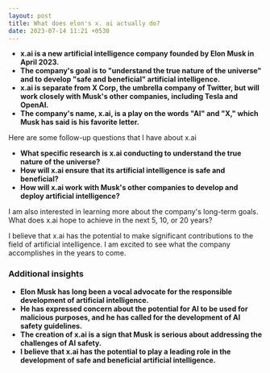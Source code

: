 ```yaml
---
layout: post
title: What does elon's x. ai actually do?
date: 2023-07-14 11:21 +0530
---
```


* **x.ai is a new artificial intelligence company founded by Elon Musk in April 2023.**
* **The company's goal is to "understand the true nature of the universe" and to develop "safe and beneficial" artificial intelligence.**
* **x.ai is separate from X Corp, the umbrella company of Twitter, but will work closely with Musk's other companies, including Tesla and OpenAI.**
* **The company's name, x.ai, is a play on the words "AI" and "X," which Musk has said is his favorite letter.**

Here are some follow-up questions that I have about x.ai

* **What specific research is x.ai conducting to understand the true nature of the universe?**
* **How will x.ai ensure that its artificial intelligence is safe and beneficial?**
* **How will x.ai work with Musk's other companies to develop and deploy artificial intelligence?**

I am also interested in learning more about the company's long-term goals. What does x.ai hope to achieve in the next 5, 10, or 20 years?

I believe that x.ai has the potential to make significant contributions to the field of artificial intelligence. I am excited to see what the company accomplishes in the years to come.

### Additional insights

* **Elon Musk has long been a vocal advocate for the responsible development of artificial intelligence.**
* **He has expressed concern about the potential for AI to be used for malicious purposes, and he has called for the development of AI safety guidelines.**
* **The creation of x.ai is a sign that Musk is serious about addressing the challenges of AI safety.**
* **I believe that x.ai has the potential to play a leading role in the development of safe and beneficial artificial intelligence.**
